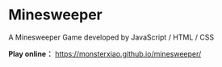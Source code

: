 # Minesweeper
A Minesweeper Game developed by JavaScript / HTML / CSS

**Play online：**
https://monsterxiao.github.io/minesweeper/
